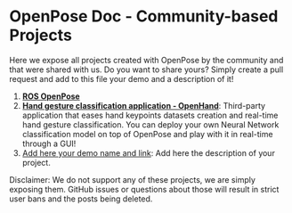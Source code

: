 OpenPose Doc - Community-based Projects
====================================

Here we expose all projects created with OpenPose by the community and that were shared with us. Do you want to share yours? Simply create a pull request and add to this file your demo and a description of it!

1. [**ROS OpenPose**](https://github.com/ildoonet/ros-openpose)
2. [**Hand gesture classification application - OpenHand**](https://github.com/ArthurFDLR/OpenHand-App): Third-party application that eases hand keypoints datasets creation and real-time hand gesture classification. You can deploy your own Neural Network classification model on top of OpenPose and play with it in real-time through a GUI!
3. [Add here your demo name and link](#here_some_full_link): Add here the description of your project.

Disclaimer: We do not support any of these projects, we are simply exposing them. GitHub issues or questions about those will result in strict user bans and the posts being deleted.
